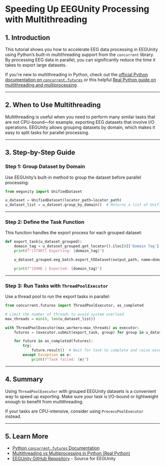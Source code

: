 # Speeding Up EEGUnity Processing with Multithreading

## 1. Introduction

This tutorial shows you how to accelerate EEG data processing in EEGUnity using Python’s built-in multithreading support from the `concurrent` library. By processing EEG data in parallel, you can significantly reduce the time it takes to export large datasets.

If you're new to multithreading in Python, check out the [official Python documentation on `concurrent.futures`](https://docs.python.org/3/library/concurrent.futures.html) or this helpful [Real Python guide on multithreading and multiprocessing](https://realpython.com/python-concurrency/).

---

## 2. When to Use Multithreading

Multithreading is useful when you need to perform many similar tasks that are not CPU-bound—for example, exporting EEG datasets that involve I/O operations. EEGUnity allows grouping datasets by domain, which makes it easy to split tasks for parallel processing.

---

## 3. Step-by-Step Guide

### Step 1: Group Dataset by Domain

Use EEGUnity’s built-in method to group the dataset before parallel processing:

```python
from eegunity import UnifiedDataset

u_dataset = UnifiedDataset(locator_path=locator_path)
u_dataset_list = u_dataset.group_by_domain()  # Returns a list of UnifiedDataset instances
```

---

### Step 2: Define the Task Function

This function handles the export process for each grouped dataset:

```python
def export_task(u_dataset_grouped):
    domain_tag = u_dataset_grouped.get_locator().iloc[0]['Domain Tag']
    print(f"[START] Exporting: {domain_tag}")

    u_dataset_grouped.eeg_batch.export_h5Dataset(output_path, name=domain_tag)

    print(f"[DONE ] Exported: {domain_tag}")
```

---

### Step 3: Run Tasks with `ThreadPoolExecutor`

Use a thread pool to run the export tasks in parallel:

```python
from concurrent.futures import ThreadPoolExecutor, as_completed

# Limit the number of threads to avoid system overload
max_threads = min(8, len(u_dataset_list))

with ThreadPoolExecutor(max_workers=max_threads) as executor:
    futures = [executor.submit(export_task, group) for group in u_dataset_list]

    for future in as_completed(futures):
        try:
            future.result()  # Wait for task to complete and raise exceptions if any
        except Exception as e:
            print(f"Task failed: {e}")
```

---

## 4. Summary

Using `ThreadPoolExecutor` with grouped EEGUnity datasets is a convenient way to speed up exporting. Make sure your task is I/O-bound or lightweight enough to benefit from multithreading.

If your tasks are CPU-intensive, consider using `ProcessPoolExecutor` instead.

---

## 5. Learn More

- [Python `concurrent.futures` Documentation](https://docs.python.org/3/library/concurrent.futures.html)
- [Multithreading vs Multiprocessing in Python (Real Python)](https://realpython.com/python-concurrency/)
- [EEGUnity GitHub Repository](https://github.com/935963004/LaBraM) - Source for EEGUnity
